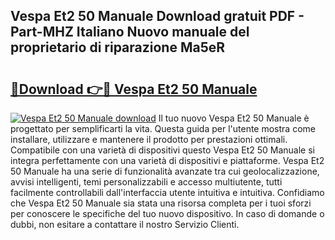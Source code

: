 ## Vespa Et2 50 Manuale Download gratuit PDF - Part-MHZ Italiano Nuovo manuale del proprietario di riparazione Ma5eR

# <h2><a href="http://dfgaa04.blite.top/?on=Vespa+Et2+50+Manuale">🔗Download 👉🔴 Vespa Et2 50 Manuale</a></h2>

[![Vespa Et2 50 Manuale download](https://i.imgur.com/lujVjoI.png)](http://dfgaa04.blite.top/?on=Vespa+Et2+50+Manuale)
Il tuo nuovo Vespa Et2 50 Manuale è progettato per semplificarti la vita. Questa guida per l'utente mostra come installare, utilizzare e mantenere il prodotto per prestazioni ottimali. Compatibile con una varietà di dispositivi questo Vespa Et2 50 Manuale si integra perfettamente con una varietà di dispositivi e piattaforme. Vespa Et2 50 Manuale ha una serie di funzionalità avanzate tra cui geolocalizzazione, avvisi intelligenti, temi personalizzabili e accesso multiutente, tutti facilmente controllabili dall'interfaccia utente intuitiva e intuitiva. Confidiamo che Vespa Et2 50 Manuale sia stata una risorsa completa per i tuoi sforzi per conoscere le specifiche del tuo nuovo dispositivo. In caso di domande o dubbi, non esitare a contattare il nostro Servizio Clienti.
